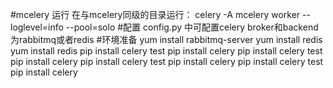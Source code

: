 #mcelery 运行
在与mcelery同级的目录运行：
celery -A mcelery worker --loglevel=info --pool=solo
#配置
config.py 中可配置celery broker和backend为rabbitmq或者redis
#环境准备
yum install rabbitmq-server
yum install redis
yum install redis
pip install celery test pip install celery
pip install celery test pip install celery
pip install celery test pip install celery
pip install celery test pip install celery

